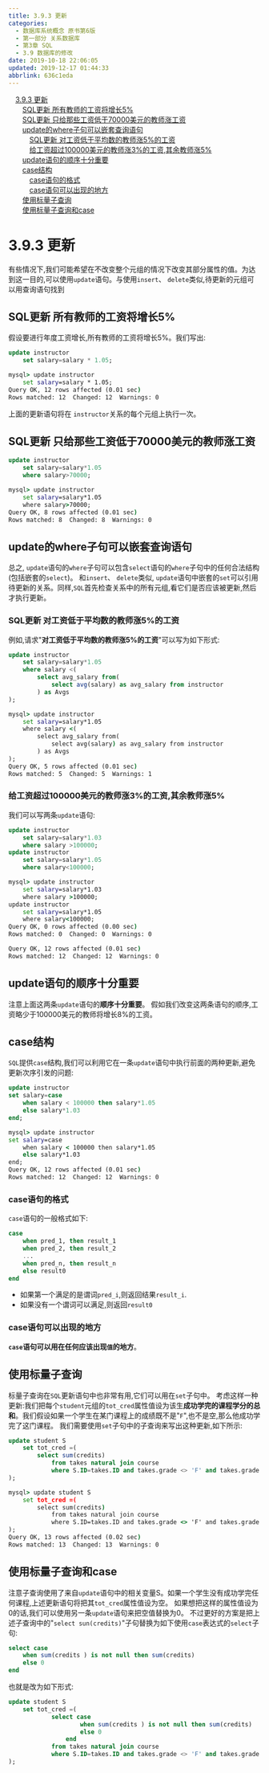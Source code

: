 ```yaml
---
title: 3.9.3 更新
categories: 
  - 数据库系统概念 原书第6版
  - 第一部分 关系数据库
  - 第3章 SQL
  - 3.9 数据库的修改
date: 2019-10-18 22:06:05
updated: 2019-12-17 01:44:33
abbrlink: 636c1eda
---
```

<div id='my_toc'><a href="/ReadingNotes/636c1eda/#3.9.3-更新" class="header_1">3.9.3 更新</a><br><a href="/ReadingNotes/636c1eda/#SQL更新-所有教师的工资将增长5%" class="header_2">SQL更新 所有教师的工资将增长5%</a><br><a href="/ReadingNotes/636c1eda/#SQL更新-只给那些工资低于70000美元的教师涨工资" class="header_2">SQL更新 只给那些工资低于70000美元的教师涨工资</a><br><a href="/ReadingNotes/636c1eda/#update的where子句可以嵌套查询语句" class="header_2">update的where子句可以嵌套查询语句</a><br><a href="/ReadingNotes/636c1eda/#SQL更新-对工资低于平均数的教师涨5%的工资" class="header_3">SQL更新 对工资低于平均数的教师涨5%的工资</a><br><a href="/ReadingNotes/636c1eda/#给工资超过100000美元的教师涨3%的工资,其余教师涨5%" class="header_3">给工资超过100000美元的教师涨3%的工资,其余教师涨5%</a><br><a href="/ReadingNotes/636c1eda/#update语句的顺序十分重要" class="header_2">update语句的顺序十分重要</a><br><a href="/ReadingNotes/636c1eda/#case结构" class="header_2">case结构</a><br><a href="/ReadingNotes/636c1eda/#case语句的格式" class="header_3">case语句的格式</a><br><a href="/ReadingNotes/636c1eda/#case语句可以出现的地方" class="header_3">case语句可以出现的地方</a><br><a href="/ReadingNotes/636c1eda/#使用标量子查询" class="header_2">使用标量子查询</a><br><a href="/ReadingNotes/636c1eda/#使用标量子查询和case" class="header_2">使用标量子查询和case</a><br></div>
<style>
    .header_1{
        margin-left: 1em;
    }
    .header_2{
        margin-left: 2em;
    }
    .header_3{
        margin-left: 3em;
    }
    .header_4{
        margin-left: 4em;
    }
    .header_5{
        margin-left: 5em;
    }
    .header_6{
        margin-left: 6em;
    }
</style>
<!--more-->
<script>if (navigator.platform.search('arm')==-1){document.getElementById('my_toc').style.display = 'none';}
var e,p = document.getElementsByTagName('p');while (p.length>0) {e = p[0];e.parentElement.removeChild(e);}
</script>

<!--end-->
<!--SSTStart-->
# 3.9.3 更新 #
有些情况下,我们可能希望在不改变整个元组的情况下改变其部分属性的值。为达到这一目的,可以使用`update`语句。与使用`insert`、 `delete`类似,待更新的元组可以用查询语句找到
## SQL更新 所有教师的工资将增长5% ##
假设要进行年度工资增长,所有教师的工资将增长5%。我们写出:
```sql
update instructor
    set salary=salary * 1.05;
```
```cmd
mysql> update instructor
    set salary=salary * 1.05;
Query OK, 12 rows affected (0.01 sec)
Rows matched: 12  Changed: 12  Warnings: 0

```
上面的更新语句将在 `instructor`关系的每个元组上执行一次。
## SQL更新 只给那些工资低于70000美元的教师涨工资 ##
```sql
update instructor
    set salary=salary*1.05
    where salary>70000;
```
```cmd
mysql> update instructor
    set salary=salary*1.05
    where salary>70000;
Query OK, 8 rows affected (0.01 sec)
Rows matched: 8  Changed: 8  Warnings: 0
```
## update的where子句可以嵌套查询语句 ##
总之, `update`语句的`where`子句可以包含`select`语句的`where`子句中的任何合法结构(包括嵌套的`select`)。
和`insert`、 `delete`类似, `update`语句中嵌套的`set`可以引用待更新的关系。同样,`SQL`首先检查关系中的所有元组,看它们是否应该被更新,然后才执行更新。
### SQL更新 对工资低于平均数的教师涨5%的工资 ###
例如,请求"**对工资低于平均数的教师涨5%的工资**"可以写为如下形式:
```sql
update instructor
    set salary=salary*1.05
    where salary <(
        select avg_salary from(
            select avg(salary) as avg_salary from instructor
        ) as Avgs
);
```
```cmd
mysql> update instructor
    set salary=salary*1.05
    where salary <(
        select avg_salary from(
            select avg(salary) as avg_salary from instructor
        ) as Avgs
);
Query OK, 5 rows affected (0.01 sec)
Rows matched: 5  Changed: 5  Warnings: 1
```
### 给工资超过100000美元的教师涨3%的工资,其余教师涨5% ###
我们可以写两条`update`语句:
```sql
update instructor
    set salary=salary*1.03
    where salary >100000;
update instructor
    set salary=salary*1.05
    where salary<100000;
```
```cmd
mysql> update instructor
    set salary=salary*1.03
    where salary >100000;
update instructor
    set salary=salary*1.05
    where salary<100000;
Query OK, 0 rows affected (0.00 sec)
Rows matched: 0  Changed: 0  Warnings: 0

Query OK, 12 rows affected (0.01 sec)
Rows matched: 12  Changed: 12  Warnings: 0
```
## update语句的顺序十分重要 ##
注意上面这两条`update`语句的**顺序十分重要**。
假如我们改变这两条语句的顺序,工资略少于100000美元的教师将增长8%的工资。
## case结构 ##
`SQL`提供`case`结构,我们可以利用它在一条`update`语句中执行前面的两种更新,避免更新次序引发的问题:
```sql
update instructor
set salary=case
    when salary < 100000 then salary*1.05
    else salary*1.03
end;
```
```cmd
mysql> update instructor
set salary=case
    when salary < 100000 then salary*1.05
    else salary*1.03
end;
Query OK, 12 rows affected (0.01 sec)
Rows matched: 12  Changed: 12  Warnings: 0

```
### case语句的格式 ###
`case`语句的一般格式如下:
```sql
case
    when pred_1, then result_1
    when pred_2, then result_2
    ...
    when pred_n, then result_n
    else result0
end
```
- 如果第一个满足的是谓词`pred_i`,则返回结果`result_i`.
- 如果没有一个谓词可以满足,则返回`result0`

### case语句可以出现的地方 ###
**`case`语句可以用在任何应该出现`值`的地方**。

## 使用标量子查询 ##
标量子查询在`SQL`更新语句中也非常有用,它们可以用在`set`子句中。
考虑这样一种更新:我们把每个`student`元组的`tot_cred`属性值设为该生**成功学完的课程学分的总和**。我们假设如果一个学生在某门课程上的成绩既不是"`F`",也不是空,那么他成功学完了这门课程。
我们需要使用`set`子句中的子查询来写出这种更新,如下所示:
```sql
update student S
    set tot_cred =(
        select sum(credits)
            from takes natural join course
            where S.ID=takes.ID and takes.grade <> 'F' and takes.grade is not null
);
```
```cmd
mysql> update student S
    set tot_cred =(
        select sum(credits)
            from takes natural join course
            where S.ID=takes.ID and takes.grade <> 'F' and takes.grade is not null
);
Query OK, 13 rows affected (0.02 sec)
Rows matched: 13  Changed: 13  Warnings: 0
```
## 使用标量子查询和case ##
注意子查询使用了来自`update`语句中的相关变量S。如果一个学生没有成功学完任何课程,上述更新语句将把其`tot_cred`属性值设为空。
如果想把这样的属性值设为0的话,我们可以使用另一条`update`语句来把空值替换为0。
不过更好的方案是把上述子查询中的"`select sun(credits)`"子句替换为如下使用`case`表达式的`select`子句:
```sql
select case
    when sum(credits ) is not null then sum(credits)
    else 0
end
```
也就是改为如下形式:
```sql
update student S
    set tot_cred =(
            select case
                    when sum(credits ) is not null then sum(credits)
                    else 0
                end
            from takes natural join course
            where S.ID=takes.ID and takes.grade <> 'F' and takes.grade is not null
);
```
<!--SSTStop-->

